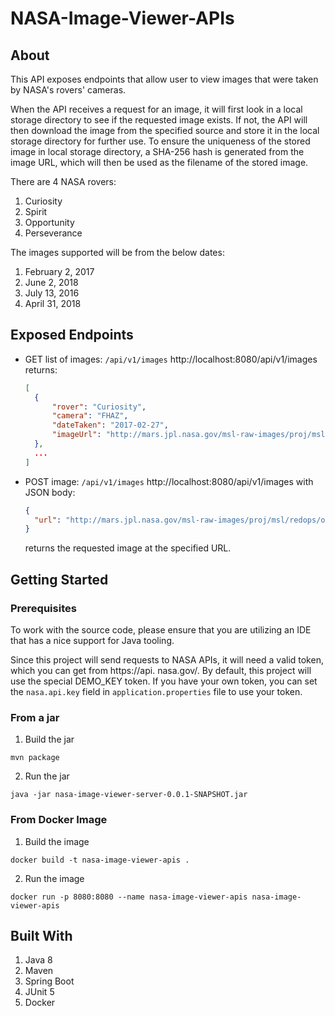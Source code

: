 # NASA-Image-Viewer-APIs

## About

This API exposes endpoints that allow user to view images that were taken by NASA's rovers' cameras. 

When the API 
receives a request for an image, it will first look in a local storage directory to see if the requested image 
exists. If not, the API will then download the image from the specified source and store it in the local storage 
directory for 
further use. To ensure the uniqueness of the stored image in local storage directory, a SHA-256 hash is generated 
from the image URL, which will then be used as the filename of the stored image.

There are 4 NASA rovers:
1. Curiosity
2. Spirit
3. Opportunity
4. Perseverance

The images supported will be from the below dates:
1. February 2, 2017
2. June 2, 2018
3. July 13, 2016
4. April 31, 2018

## Exposed Endpoints

- GET list of images: `/api/v1/images`
  http://localhost:8080/api/v1/images
  returns:
  ```json
  [
    {
        "rover": "Curiosity",
        "camera": "FHAZ",
        "dateTaken": "2017-02-27",
        "imageUrl": "http://mars.jpl.nasa.gov/msl-raw-images/proj/msl/redops/ods/surface/sol/01622/opgs/edr/fcam/FLB_541484941EDR_F0611140FHAZ00341M_.JPG"
    },
    ...
  ]
  ```
  
- POST image: `/api/v1/images`
  http://localhost:8080/api/v1/images with JSON body:
  ```json
  {
    "url": "http://mars.jpl.nasa.gov/msl-raw-images/proj/msl/redops/ods/surface/sol/01622/opgs/edr/fcam/FLB_541484941EDR_F0611140FHAZ00341M_.JPG"
  }
  ```
  returns the requested image at the specified URL.

## Getting Started

### Prerequisites

To work with the source code, please ensure that you are utilizing an IDE that has a nice support for Java tooling.

Since this project will send requests to NASA APIs, it will need a valid token, which you can get from https://api.
nasa.gov/. By default, this project will use the special DEMO_KEY token. If you have your own token, you can set
the `nasa.api.key` field in `application.properties` file to use your token.

### From a jar
1. Build the jar
  ```
  mvn package
  ```
2. Run the jar
  ```
  java -jar nasa-image-viewer-server-0.0.1-SNAPSHOT.jar
  ```

### From Docker Image
1. Build the image
  ```
  docker build -t nasa-image-viewer-apis .
  ```
2. Run the image
  ```
  docker run -p 8080:8080 --name nasa-image-viewer-apis nasa-image-viewer-apis
  ```

## Built With
1. Java 8
2. Maven
3. Spring Boot
4. JUnit 5
5. Docker
